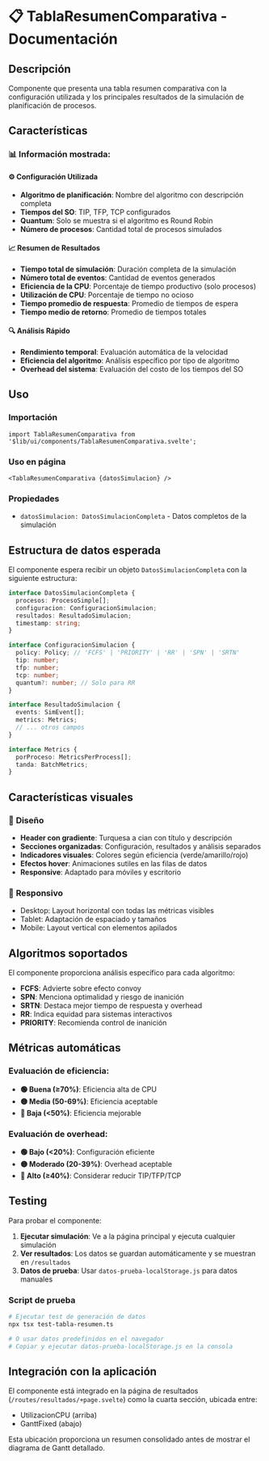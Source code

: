 # 📋 TablaResumenComparativa - Documentación

## Descripción
Componente que presenta una tabla resumen comparativa con la configuración utilizada y los principales resultados de la simulación de planificación de procesos.

## Características

### 📊 **Información mostrada:**

#### ⚙️ Configuración Utilizada
- **Algoritmo de planificación**: Nombre del algoritmo con descripción completa
- **Tiempos del SO**: TIP, TFP, TCP configurados
- **Quantum**: Solo se muestra si el algoritmo es Round Robin
- **Número de procesos**: Cantidad total de procesos simulados

#### 📈 Resumen de Resultados
- **Tiempo total de simulación**: Duración completa de la simulación
- **Número total de eventos**: Cantidad de eventos generados
- **Eficiencia de la CPU**: Porcentaje de tiempo productivo (solo procesos)
- **Utilización de CPU**: Porcentaje de tiempo no ocioso
- **Tiempo promedio de respuesta**: Promedio de tiempos de espera
- **Tiempo medio de retorno**: Promedio de tiempos totales

#### 🔍 Análisis Rápido
- **Rendimiento temporal**: Evaluación automática de la velocidad
- **Eficiencia del algoritmo**: Análisis específico por tipo de algoritmo
- **Overhead del sistema**: Evaluación del costo de los tiempos del SO

## Uso

### Importación
```svelte
import TablaResumenComparativa from '$lib/ui/components/TablaResumenComparativa.svelte';
```

### Uso en página
```svelte
<TablaResumenComparativa {datosSimulacion} />
```

### Propiedades
- `datosSimulacion: DatosSimulacionCompleta` - Datos completos de la simulación

## Estructura de datos esperada

El componente espera recibir un objeto `DatosSimulacionCompleta` con la siguiente estructura:

```typescript
interface DatosSimulacionCompleta {
  procesos: ProcesoSimple[];
  configuracion: ConfiguracionSimulacion;
  resultados: ResultadoSimulacion;
  timestamp: string;
}

interface ConfiguracionSimulacion {
  policy: Policy; // 'FCFS' | 'PRIORITY' | 'RR' | 'SPN' | 'SRTN'
  tip: number;
  tfp: number;
  tcp: number;
  quantum?: number; // Solo para RR
}

interface ResultadoSimulacion {
  events: SimEvent[];
  metrics: Metrics;
  // ... otros campos
}

interface Metrics {
  porProceso: MetricsPerProcess[];
  tanda: BatchMetrics;
}
```

## Características visuales

### 🎨 **Diseño**
- **Header con gradiente**: Turquesa a cian con título y descripción
- **Secciones organizadas**: Configuración, resultados y análisis separados
- **Indicadores visuales**: Colores según eficiencia (verde/amarillo/rojo)
- **Efectos hover**: Animaciones sutiles en las filas de datos
- **Responsive**: Adaptado para móviles y escritorio

### 📱 **Responsivo**
- Desktop: Layout horizontal con todas las métricas visibles
- Tablet: Adaptación de espaciado y tamaños
- Mobile: Layout vertical con elementos apilados

## Algoritmos soportados

El componente proporciona análisis específico para cada algoritmo:

- **FCFS**: Advierte sobre efecto convoy
- **SPN**: Menciona optimalidad y riesgo de inanición  
- **SRTN**: Destaca mejor tiempo de respuesta y overhead
- **RR**: Indica equidad para sistemas interactivos
- **PRIORITY**: Recomienda control de inanición

## Métricas automáticas

### Evaluación de eficiencia:
- **🟢 Buena (≥70%)**: Eficiencia alta de CPU
- **🟡 Media (50-69%)**: Eficiencia aceptable  
- **🔴 Baja (<50%)**: Eficiencia mejorable

### Evaluación de overhead:
- **🟢 Bajo (<20%)**: Configuración eficiente
- **🟡 Moderado (20-39%)**: Overhead aceptable
- **🔴 Alto (≥40%)**: Considerar reducir TIP/TFP/TCP

## Testing

Para probar el componente:

1. **Ejecutar simulación**: Ve a la página principal y ejecuta cualquier simulación
2. **Ver resultados**: Los datos se guardan automáticamente y se muestran en `/resultados`
3. **Datos de prueba**: Usar `datos-prueba-localStorage.js` para datos manuales

### Script de prueba
```bash
# Ejecutar test de generación de datos
npx tsx test-tabla-resumen.ts

# O usar datos predefinidos en el navegador
# Copiar y ejecutar datos-prueba-localStorage.js en la consola
```

## Integración con la aplicación

El componente está integrado en la página de resultados (`/routes/resultados/+page.svelte`) como la cuarta sección, ubicada entre:
- UtilizacionCPU (arriba)
- GanttFixed (abajo)

Esta ubicación proporciona un resumen consolidado antes de mostrar el diagrama de Gantt detallado.
